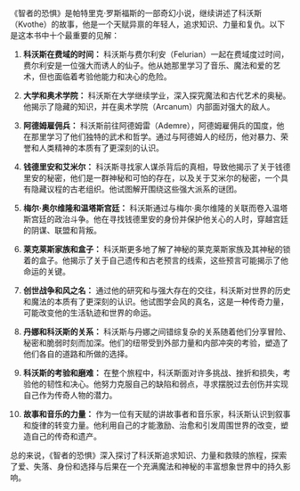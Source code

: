 《智者的恐惧》是帕特里克·罗斯福斯的一部奇幻小说，继续讲述了科沃斯（Kvothe）的故事，他是一个天赋异禀的年轻人，追求知识、力量和复仇。以下是这本书中十个最重要的见解：

1. **科沃斯在费域的时间：** 科沃斯与费尔利安（Felurian）一起在费域度过时间，费尔利安是一位强大而诱人的仙子。他从她那里学习了音乐、魔法和爱的艺术，但也面临着考验他能力和决心的危险。

2. **大学和奥术学院：** 科沃斯在大学继续学业，深入探究魔法和古代艺术的奥秘。他揭示了隐藏的知识，并在奥术学院（Arcanum）内部面对强大的敌人。

3. **阿德姆雇佣兵：** 科沃斯前往阿德姆雷（Ademre），阿德姆雇佣兵的国度，他在那里学习了他们独特的武术和哲学。通过与阿德姆人的经历，他对暴力、荣誉和人类精神的本质有了更深刻的认识。

4. **钱德里安和艾米尔：** 科沃斯寻找家人谋杀背后的真相，导致他揭示了关于钱德里安的秘密，他们是一群神秘和可怕的存在，以及关于艾米尔的秘密，一个具有隐藏议程的古老组织。他试图解开围绕这些强大派系的谜团。

5. **梅尔·奥尔维隆和温塔斯宫廷：** 科沃斯通过与梅尔·奥尔维隆的关联而卷入温塔斯宫廷的政治斗争。他在寻找钱德里安的身份并保护他关心的人时，穿越宫廷的阴谋、联盟和背叛。

6. **莱克莱斯家族和盒子：** 科沃斯更多地了解了神秘的莱克莱斯家族及其神秘的锁着的盒子。他揭示了关于自己遗传和古老预言的线索，这些预言可能揭示了他命运的关键。

7. **创世战争和风之名：** 通过他的研究和与强大存在的交往，科沃斯对世界的历史和魔法的本质有了更深刻的认识。他试图学会风的真名，这是一种传奇力量，可能改变他的生活轨迹和世界的命运。

8. **丹娜和科沃斯的关系：** 科沃斯与丹娜之间错综复杂的关系随着他们分享冒险、秘密和脆弱时刻而加深。他们的纽带受到外部力量和内部冲突的考验，塑造了他们各自的道路和所做的选择。

9. **科沃斯的考验和磨难：** 在整个旅程中，科沃斯面对许多挑战、挫折和损失，考验他的韧性和决心。他努力克服自己的缺陷和弱点，寻求摆脱过去创伤并实现自己作为传奇人物的潜力。

10. **故事和音乐的力量：** 作为一位有天赋的讲故事者和音乐家，科沃斯认识到叙事和旋律的转变力量。他利用自己的才能激励、治愈和引发周围世界的改变，塑造自己的传奇和遗产。

总的来说，《智者的恐惧》深入探讨了科沃斯追求知识、力量和救赎的旅程，探索了爱、失落、身份和选择与后果在一个充满魔法和神秘的丰富想象世界中的持久影响。